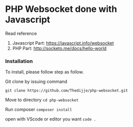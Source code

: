 # PHP Websocket done with Javascript

Read reference
1. Javascript Part: https://javascript.info/websocket
2. PHP Part: http://socketo.me/docs/hello-world


### Installation

To install, please follow step as follow.

Git clone by issuing command

`git clone https://github.com/Thedijje/php-websocket.git`

Move to directory
`cd php-websocket`

Run composer
`composer install`

open with VScode or editor you want
`code .`
